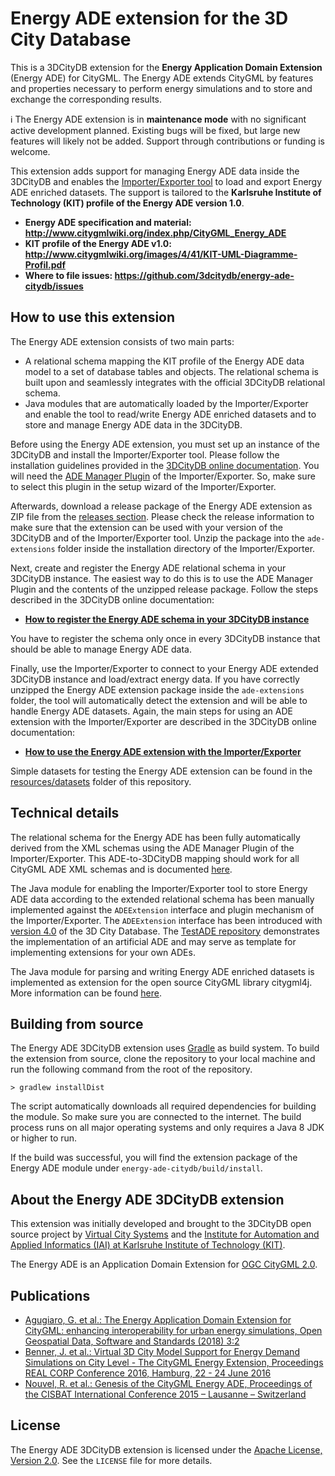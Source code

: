 # Energy ADE extension for the 3D City Database
This is a 3DCityDB extension for the **Energy Application Domain Extension** (Energy ADE) for CityGML.
The Energy ADE extends CityGML by features and properties necessary to perform energy simulations and to store and
exchange the corresponding results.

:information_source: The Energy ADE extension is in **maintenance mode** with no significant active development planned.
Existing bugs will be fixed, but large new features will likely not be added. Support through contributions or funding
is welcome.

This extension adds support for managing Energy ADE data inside the 3DCityDB and enables the
[Importer/Exporter tool](https://github.com/3dcitydb/importer-exporter) to load and export Energy ADE enriched datasets.
The support is tailored to the **Karlsruhe Institute of Technology (KIT) profile of the Energy ADE version 1.0**.

* **Energy ADE specification and material: http://www.citygmlwiki.org/index.php/CityGML_Energy_ADE**
* **KIT profile of the Energy ADE v1.0: http://www.citygmlwiki.org/images/4/41/KIT-UML-Diagramme-Profil.pdf**  
* **Where to file issues: https://github.com/3dcitydb/energy-ade-citydb/issues**

## How to use this extension
The Energy ADE extension consists of two main parts:

- A relational schema mapping the KIT profile of the Energy ADE data model to a set of database tables and objects. The
  relational schema is built upon and seamlessly integrates with the official 3DCityDB relational schema.
- Java modules that are automatically loaded by the Importer/Exporter and enable the tool to read/write Energy
  ADE enriched datasets and to store and manage Energy ADE data in the 3DCityDB.

Before using the Energy ADE extension, you must set up an instance of the 3DCityDB and install the Importer/Exporter tool.
Please follow the installation guidelines provided in the
[3DCityDB online documentation](https://3dcitydb-docs.readthedocs.io/en/version-2021.1/). You will need the
[ADE Manager Plugin](https://3dcitydb-docs.readthedocs.io/en/version-2021.1/plugins/ade-manager/) of the
Importer/Exporter. So, make sure to select this plugin in the setup wizard of the Importer/Exporter.

Afterwards, download a release package of the Energy ADE extension as ZIP file from the
[releases section](https://github.com/3dcitydb/energy-ade-citydb/releases). Please check the release information to
make sure that the extension can be used with your version of the 3DCityDB and of the Importer/Exporter tool.
Unzip the package into the `ade-extensions` folder inside the installation directory of the Importer/Exporter.

Next, create and register the Energy ADE relational schema in your 3DCityDB instance. The easiest
way to do this is to use the ADE Manager Plugin and the contents of the unzipped release package.
Follow the steps described in the 3DCityDB online documentation:

* **[How to register the Energy ADE schema in your 3DCityDB instance](https://3dcitydb-docs.readthedocs.io/en/version-2021.1/plugins/ade-manager/ade-registration.html)**

You have to register the schema only once in every 3DCityDB instance that should be able to manage Energy ADE data.

Finally, use the Importer/Exporter to connect to your Energy ADE extended 3DCityDB instance and load/extract energy data.
If you have correctly unzipped the Energy ADE extension package inside the `ade-extensions` folder, the tool will
automatically detect the extension and will be able to handle Energy ADE datasets. Again, the main steps for using an
ADE extension with the Importer/Exporter are described in the 3DCityDB online documentation:

* **[How to use the Energy ADE extension with the Importer/Exporter](https://3dcitydb-docs.readthedocs.io/en/version-2021.1/plugins/ade-manager/impexp-ade-extension.html)**

Simple datasets for testing the Energy ADE extension can be found in the [resources/datasets](https://github.com/3dcitydb/energy-ade-citydb/tree/main/resources/datasets)
folder of this repository.

## Technical details
The relational schema for the Energy ADE has been fully automatically derived from the XML schemas using the ADE Manager
Plugin of the Importer/Exporter. This ADE-to-3DCityDB mapping should work for all CityGML ADE XML schemas and is documented
[here](https://3dcitydb-docs.readthedocs.io/en/version-2021.1/plugins/ade-manager/ade-transformation.html).

The Java module for enabling the Importer/Exporter tool to store Energy ADE data according to the extended relational schema
has been manually implemented against the `ADEExtension` interface and plugin mechanism of the Importer/Exporter.
The `ADEExtension` interface has been introduced with [version 4.0](https://github.com/3dcitydb/3dcitydb/releases/tag/v4.0.0)
of the 3D City Database. The [TestADE repository](https://github.com/3dcitydb/extension-test-ade) demonstrates the
implementation of an artificial ADE and may serve as template for implementing extensions for your own ADEs.

The Java module for parsing and writing Energy ADE enriched datasets is implemented as extension for the open source
CityGML library citygml4j. More information can be found [here](https://github.com/citygml4j/energy-ade-citygml4j).

## Building from source
The Energy ADE 3DCityDB extension uses [Gradle](https://gradle.org/) as build system. To build the extension from source,
clone the repository to your local machine and run the following command from the root of the repository.

    > gradlew installDist

The script automatically downloads all required dependencies for building the module. So make sure you are connected
to the internet. The build process runs on all major operating systems and only requires a Java 8 JDK or higher to run.

If the build was successful, you will find the extension package of the Energy ADE module under `energy-ade-citydb/build/install`.

## About the Energy ADE 3DCityDB extension
This extension was initially developed and brought to the 3DCityDB open source project by [Virtual City Systems](https://vc.systems/)
and the [Institute for Automation and Applied Informatics (IAI) at Karlsruhe Institute of Technology (KIT)](https://www.iai.kit.edu/). 

The Energy ADE is an Application Domain Extension for [OGC CityGML 2.0](http://www.opengeospatial.org/standards/citygml).

## Publications
- [Agugiaro, G. et al.: The Energy Application Domain Extension for CityGML: enhancing interoperability for urban energy
  simulations, Open Geospatial Data, Software and Standards (2018) 3:2](https://doi.org/10.1186/s40965-018-0042-y)
- [Benner, J. et al.: Virtual 3D City Model Support for Energy Demand Simulations on City Level - The CityGML Energy
  Extension, Proceedings REAL CORP Conference 2016, Hamburg, 22 - 24 June 2016](http://conference.corp.at/archive/CORP2016_20.pdf)
- [Nouvel, R. et al.: Genesis of the CityGML Energy ADE, Proceedings of the CISBAT International Conference 2015 –
  Lausanne – Switzerland](http://infoscience.epfl.ch/record/213436/files/9_NOUVEL1109.pdf)

## License

The Energy ADE 3DCityDB extension is licensed under the [Apache License, Version 2.0](http://www.apache.org/licenses/LICENSE-2.0).
See the `LICENSE` file for more details.
